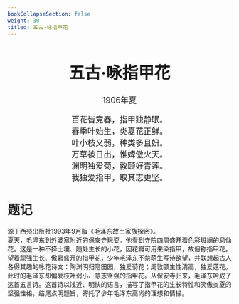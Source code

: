 ```yaml
---
bookCollapseSection: false
weight: 30
titled: 五古·咏指甲花 
---
```


<div align="center">

<font size="4">

# 五古·咏指甲花 
1906年夏

百花皆竞春，指甲独静眠。  
春季叶始生，炎夏花正鲜。  
叶小枝又弱，种类多且妍。  
万草被日出，惟婢傲火天。   
渊明独爱菊，敦颐好青莲。  
我独爱指甲，取其志更坚。

</font>

</div>

# 题记
源于西苑出版社1993年9月版《毛泽东故土家族探密》。  
夏天，毛泽东到外婆家附近的保安寺玩耍。他看到寺院四周盛开着色彩斑斓的凤仙花。这是一种不择土壤、随处生长的小花，因花瓣可用来染指甲，故俗称指甲花。望着顽强生长、傲暑盛开的指甲花，少年毛泽东不禁萌生写诗欲望，并联想起古人各得其趣的咏花诗文：陶渊明归隐田园，独爱菊花；周敦颐生性清高，独爱莲花。此时的毛泽东却偏爱枝叶弱小、意志坚强的指甲花。从保安寺归来，毛泽东吟成了这首五言诗。这首诗以浅近、明快的语言，描写了指甲花的生长特性和笑傲炎夏的坚强性格，结尾点明题旨，寄托了少年毛泽东高尚的理想和情操。